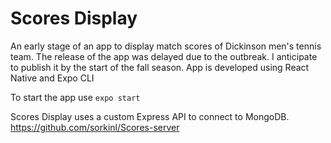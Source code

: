 # Scores Display

An early stage of an app to display match scores of Dickinson men's tennis team. The release of the app was delayed due to the outbreak. I anticipate to publish it by the start of the fall season. App is developed using React Native and Expo CLI

To start the app use `expo start`

Scores Display uses a custom Express API to connect to MongoDB.  https://github.com/sorkinl/Scores-server
